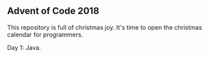 ## Advent of Code 2018

This repository is full of christmas joy. It's time to open the christmas calendar for programmers.


Day 1: Java. 
